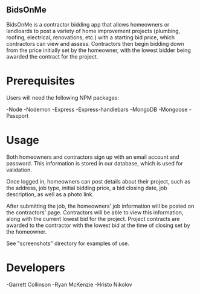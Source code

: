 ## BidsOnMe

BidsOnMe is a contractor bidding app that allows homeowners or landloards to post a variety of home improvement projects (plumbing, roofing, electrical, renovations, etc.) with a starting bid price, which contractors can view and assess. Contractors then begin bidding down from the price initially set by the homeowner, with the lowest bidder being awarded the contract for the project.

# Prerequisites

Users will need the following NPM packages:

-Node
-Nodemon
-Express
-Express-handlebars
-MongoDB
-Mongoose
-Passport

# Usage

Both homeowners and contractors sign up with an email account and password. This information is stored in our database, which is used for validation.

Once logged in, homeowners can post details about their project, such as the address, job type, initial bidding price, a bid closing date, job description, as well as a photo link.

After submitting the job, the homeowners' job information will be posted on the contractors' page. Contractors will be able to view this information, along with the current lowest bid for the project. Project contracts are awarded to the contractor with the lowest bid at the time of closing set by the homeowner.

See "screenshots" directory for examples of use.

# Developers

-Garrett Collinson
-Ryan McKenzie
-Hristo Nikolov